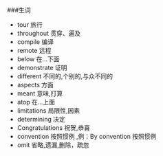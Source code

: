 ###生词

- tour    旅行
- throughout    贯穿、遍及
- compile    编译
- remote    远程
- below    在...下面
- demonstrate    证明
- different    不同的,个别的,与众不同的
- aspects    方面
- meant    意味,打算
- atop    在...上面
- limitations    局限性,因素
- determining    决定
- Congratulations    祝贺,恭喜
- convention 按照惯例  ,例：By convention 按照惯例
- omit    省略,遗漏,删除，疏忽